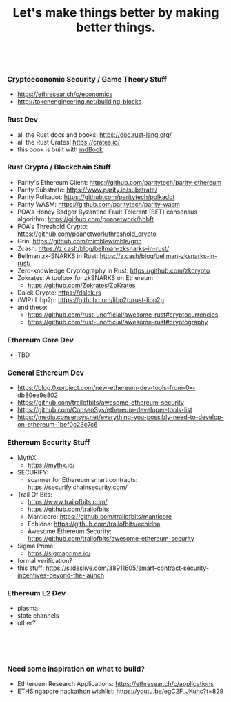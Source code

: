<h1 align="center">
    Let's make things better by making better things.
</h1>

<br><br><br>

### Cryptoeconomic Security / Game Theory Stuff
- https://ethresear.ch/c/economics
- http://tokenengineering.net/building-blocks

### Rust Dev
- all the Rust docs and books! https://doc.rust-lang.org/
- all the Rust Crates! https://crates.io/
- this book is built with [mdBook](https://rust-lang-nursery.github.io/mdBook/index.html)

### Rust Crypto / Blockchain Stuff
- Parity's Ethereum Client: https://github.com/paritytech/parity-ethereum
- Parity Substrate: https://www.parity.io/substrate/
- Parity Polkadot: https://github.com/paritytech/polkadot
- Parity WASM: https://github.com/paritytech/parity-wasm
- POA's Honey Badger Byzantine Fault Tolerant (BFT) consensus algorithm: https://github.com/poanetwork/hbbft
- POA's Threshold Crypto: https://github.com/poanetwork/threshold_crypto
- Grin: https://github.com/mimblewimble/grin
- Zcash: https://z.cash/blog/bellman-zksnarks-in-rust/
- Bellman zk-SNARKS in Rust: https://z.cash/blog/bellman-zksnarks-in-rust/
- Zero-knowledge Cryptography in Rust: https://github.com/zkcrypto
- Zokrates: A toolbox for zkSNARKS on Ethereum 
    - https://github.com/Zokrates/ZoKrates
- Dalek Crypto: https://dalek.rs
- (WIP) Libp2p: https://github.com/libp2p/rust-libp2p
- and these: 
    - https://github.com/rust-unofficial/awesome-rust#cryptocurrencies
    - https://github.com/rust-unofficial/awesome-rust#cryptography

### Ethereum Core Dev
- TBD

### General Ethereum Dev
- https://blog.0xproject.com/new-ethereum-dev-tools-from-0x-db80ee9e802
- https://github.com/trailofbits/awesome-ethereum-security
- https://github.com/ConsenSys/ethereum-developer-tools-list
- https://media.consensys.net/everything-you-possibly-need-to-develop-on-ethereum-1bef0c23c7c6

### Ethereum Security Stuff
- MythX: 
    - https://mythx.io/
- SECURIFY: 
    - scanner for Ethereum smart contracts: https://securify.chainsecurity.com/
- Trail Of Bits: 
    - https://www.trailofbits.com/
    - https://github.com/trailofbits
    - Manticore: https://github.com/trailofbits/manticore
    - Echidna: https://github.com/trailofbits/echidna
    - Awesome Ethereum Security: https://github.com/trailofbits/awesome-ethereum-security
- Sigma Prime:
    - https://sigmaprime.io/
- formal verification?
- this stuff: https://slideslive.com/38911605/smart-contract-security-incentives-beyond-the-launch

### Ethereum L2 Dev
- plasma
- state channels
- other?

<br><br><br>

### Need some inspiration on what to build?
- Ethteruem Research Applications: https://ethresear.ch/c/applications
- ETHSingapore hackathon wishlist: https://youtu.be/egC2F_JKuhc?t=829
